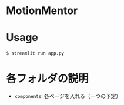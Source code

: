 # MotionMentor

# Usage
```bash
$ streamlit run app.py
```

# 各フォルダの説明
- `components`: 各ページを入れる（一つの予定）
